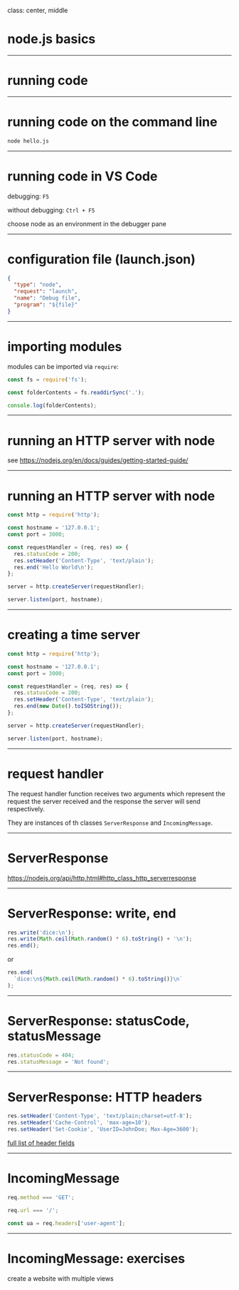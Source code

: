 class: center, middle

# node.js basics

---

# running code

---

# running code on the command line

```bash
node hello.js
```

---

# running code in VS Code

debugging: `F5`

without debugging: `Ctrl + F5`

choose node as an environment in the debugger pane

---

# configuration file (launch.json)

```json
{
  "type": "node",
  "request": "launch",
  "name": "Debug file",
  "program": "${file}"
}
```

---

# importing modules

modules can be imported via `require`:

```js
const fs = require('fs');

const folderContents = fs.readdirSync('.');

console.log(folderContents);
```

---

# running an HTTP server with node

see https://nodejs.org/en/docs/guides/getting-started-guide/

---

# running an HTTP server with node

```js
const http = require('http');

const hostname = '127.0.0.1';
const port = 3000;

const requestHandler = (req, res) => {
  res.statusCode = 200;
  res.setHeader('Content-Type', 'text/plain');
  res.end('Hello World\n');
};

server = http.createServer(requestHandler);

server.listen(port, hostname);
```

---

# creating a time server

```js
const http = require('http');

const hostname = '127.0.0.1';
const port = 3000;

const requestHandler = (req, res) => {
  res.statusCode = 200;
  res.setHeader('Content-Type', 'text/plain');
  res.end(new Date().toISOString());
};

server = http.createServer(requestHandler);

server.listen(port, hostname);
```

---

# request handler

The request handler function receives two arguments which represent the request the server received and the response the server will send respectively.

They are instances of th classes `ServerResponse` and `IncomingMessage`.

---

# ServerResponse

https://nodejs.org/api/http.html#http_class_http_serverresponse

---

# ServerResponse: write, end

```js
res.write('dice:\n');
res.write(Math.ceil(Math.random() * 6).toString() + '\n');
res.end();
```

or

```js
res.end(
  `dice:\n${Math.ceil(Math.random() * 6).toString()}\n`
);
```

---

# ServerResponse: statusCode, statusMessage

```js
res.statusCode = 404;
res.statusMessage = 'Not found';
```

---

# ServerResponse: HTTP headers

```js
res.setHeader('Content-Type', 'text/plain;charset=utf-8');
res.setHeader('Cache-Control', 'max-age=10');
res.setHeader('Set-Cookie', 'UserID=JohnDoe; Max-Age=3600');
```

[full list of header fields](https://en.wikipedia.org/wiki/List_of_HTTP_header_fields)

---

# IncomingMessage

```js
req.method === 'GET';

req.url === '/';

const ua = req.headers['user-agent'];
```

---

# IncomingMessage: exercises

create a website with multiple views
